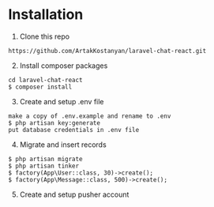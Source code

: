 
# Installation
1. Clone this repo
```
https://github.com/ArtakKostanyan/laravel-chat-react.git
```

2. Install composer packages
```
cd laravel-chat-react
$ composer install
```

3. Create and setup .env file
```
make a copy of .env.example and rename to .env
$ php artisan key:generate
put database credentials in .env file
```

4. Migrate and insert records
```
$ php artisan migrate
$ php artisan tinker
$ factory(App\User::class, 30)->create();
$ factory(App\Message::class, 500)->create();
```

5. Create and setup pusher account


